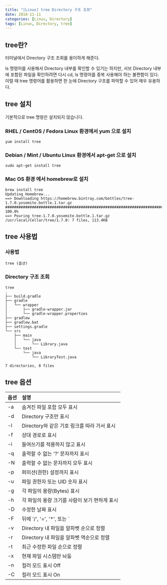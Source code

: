```yaml
---
title: "[Linux] tree Directory 구조 조회"
date: 2018-11-11
categories: [Linux, Directory]
tags: [Linux, Directory, tree]
---
```


## tree란?
터미널에서 Directory 구조 조회를 용이하게 해준다.

ls 명령어를 사용해서 Directory 내부를 확인할 수 있기는 하지만, 서브 Directory 내부에 포함된 파일을 확인하려면 다시 cd, ls 명령어를 중복 사용해야 하는 불편함이 있다. 이럴 때 tree 명령어를 활용하면 한 눈에 Directory 구조를 파악할 수 있어 매우 유용하다.

## tree 설치
기본적으로 tree 명령은 설치되지 않습니다.

### RHEL / CentOS / Fedora Linux 환경에서 yum 으로 설치
```
yum install tree
```

### Debian / Mint / Ubuntu Linux 환경에서 apt-get 으로 설치
```
sudo apt-get install tree
```

### Mac OS 환경 에서 homebrew로 설치
```
brew install tree
Updating Homebrew...
==> Downloading https://homebrew.bintray.com/bottles/tree-1.7.0.yosemite.bottle.1.tar.gz
######################################################################## 100.0%
==> Pouring tree-1.7.0.yosemite.bottle.1.tar.gz
/usr/local/Cellar/tree/1.7.0: 7 files, 113.4KB
```

## tree 사용법
### 사용법
```
tree (옵션)
```

### Directory 구조 조회
```
tree
.
├── build.gradle
├── gradle
│   └── wrapper
│       ├── gradle-wrapper.jar
│       └── gradle-wrapper.properties
├── gradlew
├── gradlew.bat
├── settings.gradle
└── src
    ├── main
    │   └── java
    │       └── Library.java
    └── test
        └── java
            └── LibraryTest.java

7 directories, 8 files
```

## tree 옵션

| 옵션 | 설명 |
|:-|:-|
| -a | 숨겨진 파일 포함 모두 표시 |
| -d | Directory 구조만 표시 |
| -l | Directory와 같은 기호 링크를 따라 가서 표시 |
| -f | 상대 경로로 표시 |
| -i | 들여쓰기를 적용하지 않고 표시 |
| -q | 출력할 수 없는 '?' 문자까지 표시 |
| -N | 출력할 수 없는 문자까지 모두 표시 |
| -p | 퍼미션(권한) 설정까지 표시 |
| -u | 파일 권한자 또는 UID 숫자 표시 |
| -g | 각 파일의 용량(Bytes) 표시 |
| -h | 각 파일의 용량 크기를 사람이 보기 편하게 표시 |
| -D | 수정한 날짜 표시 |
| -F | 뒤에 '/', '=', '*', 또는 `|` 붙여 사용 |
| -v | Directory 내 파일을 알파벳 순으로 정렬 |
| -r | Directory 내 파일을 알파벳 역순으로 정렬 |
| -t | 최근 수정한 파일 순으로 정렬 |
| -x | 현재 파일 시스템만 놔둠 |
| -n | 컬러 모드 표시 Off |
| -C | 컬러 모드 표시 On |